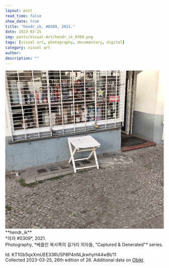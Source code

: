 ```yaml
---
layout: post
read_time: false
show_date: true
title: "hendr_ik, #0309, 2021."
date: 2023-03-25
img: posts/Visual-Art/hendr_ik_0309.png
tags: [visual art, photography, documentary, digital]
category: visual art
author: 
description: ""
---
```


<img src='./assets/img/posts/Visual-Art/hendr_ik_0309.png'>

<br>
**hendr_ik**
<br>*의자 #0309*, 2021.
<br>Photography, *베를린 북서쪽의 길거리 의자들, "Captured & Generated"* series.

 <div class="page-separator"></div>

Id: KT1Gb5qxXmUEE33RU5P8P4nNLjkwhyH44wBt/11
<br>Collected 2023-03-25, 26th edition of 26. Additional data on [Objkt](https://objkt.com/tokens/KT1Gb5qxXmUEE33RU5P8P4nNLjkwhyH44wBt/11).
